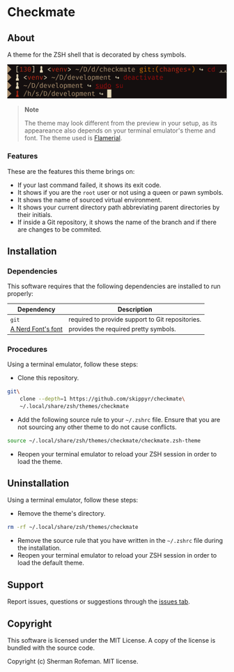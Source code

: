 # Checkmate

## About

A theme for the ZSH shell that is decorated by chess symbols.

![](preview.png)

> **Note**
>
> The theme may look different from the preview in your setup, as its
> appeareance also depends on your terminal emulator's theme and font. The
> theme used is [Flamerial](https://github.com/skippyr/flamerial).

### Features

These are the features this theme brings on:

-   If your last command failed, it shows its exit code.
-   It shows if you are the `root` user or not using a queen or pawn symbols.
-   It shows the name of sourced virtual environment.
-   It shows your current directory path abbreviating parent directories by
    their initials.
-   If inside a Git repository, it shows the name of the branch and if there are
    changes to be commited.

## Installation

### Dependencies

This software requires that the following dependencies are installed to run
properly:

| Dependency | Description |
|-|-|
| `git` | required to provide support to Git repositories. | 
| [A Nerd Font's font](https://www.nerdfonts.com/font-downloads) | provides the required pretty symbols.

### Procedures

Using a terminal emulator, follow these steps:

-   Clone this repository.

```bash
git\
    clone --depth=1 https://github.com/skippyr/checkmate\
    ~/.local/share/zsh/themes/checkmate
```

-   Add the following source rule to your `~/.zshrc` file. Ensure that you are
    not sourcing any other theme to do not cause conflicts.

```bash
source ~/.local/share/zsh/themes/checkmate/checkmate.zsh-theme
```

-   Reopen your terminal emulator to reload your ZSH session in order to load
    the theme.

## Uninstallation

Using a terminal emulator, follow these steps:

-   Remove the theme's directory.

```bash
rm -rf ~/.local/share/zsh/themes/checkmate
```

-   Remove the source rule that you have written in the `~/.zshrc` file during
    the installation.
-   Reopen your terminal emulator to reload your ZSH session in order to load
    the default theme.

## Support

Report issues, questions or suggestions through the [issues tab](https://github.com/skippyr/checkmate/issues).

## Copyright

This software is licensed under the MIT License. A copy of the license is
bundled with the source code.

Copyright (c) Sherman Rofeman. MIT license.
